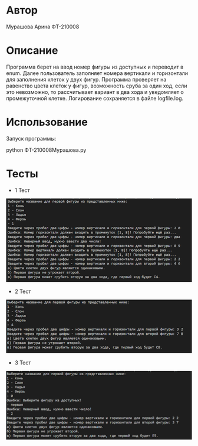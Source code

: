 # Автор

Мурашова Арина ФТ-210008

# Описание

Программа берет на ввод номер фигуры из доступных и переводит в enum. Далее пользователь заполняет номера вертикали и горизонтали 
для заполнения клеток у двух фигур. Программа проверяет на равенство цвета клеток у фигур, возможность сруба за один ход, если это 
невозможно, то рассчитывает вариант в два хода и уведомляет о промежуточной клетке. Логирование сохраняется в файле logfile.log.

# Использование

Запуск программы:

python ФТ-210008Мурашова.py

# Тесты

- 1 Тест 

![Img alt](https://github.com/arinka-mandarinka/Chess/blob/master/images/1.png)

- 2 Тест

![Img alt](https://github.com/arinka-mandarinka/Chess/blob/master/images/2.png)

- 3 Тест

![Img alt](https://github.com/arinka-mandarinka/Chess/blob/master/images/3.png)
